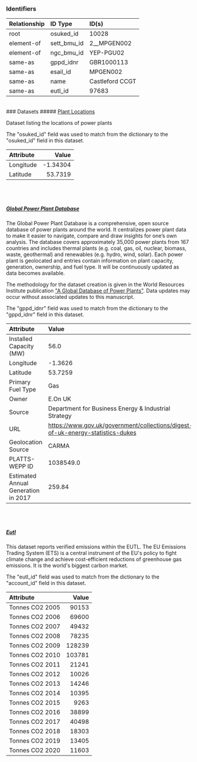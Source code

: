 ### Identifiers

| Relationship   | ID Type     | ID(s)           |
|:---------------|:------------|:----------------|
| root           | osuked_id   | 10028           |
| element-of     | sett_bmu_id | 2__MPGEN002     |
| element-of     | ngc_bmu_id  | YEP-PGU02       |
| same-as        | gppd_idnr   | GBR1000113      |
| same-as        | esail_id    | MPGEN002        |
| same-as        | name        | Castleford CCGT |
| same-as        | eutl_id     | 97683           |

<br>
### Datasets
##### <a href="https://raw.githubusercontent.com/OSUKED/Dictionary-Datasets/main/datasets/plant-locations/datapackage.json">Plant Locations</a>

Dataset listing the locations of power plants

The "osuked_id" field was used to match from the dictionary to the "osuked_id" field in this dataset.

| Attribute   |    Value |
|:------------|---------:|
| Longitude   | -1.34304 |
| Latitude    | 53.7319  |

<br><br>
##### <a href="https://raw.githubusercontent.com/OSUKED/Dictionary-Datasets/main/datasets/global-power-plant-database/datapackage.json">Global Power Plant Database</a>

The Global Power Plant Database is a comprehensive, open source database of power plants around the world. It centralizes power plant data to make it easier to navigate, compare and draw insights for one’s own analysis. The database covers approximately 35,000 power plants from 167 countries and includes thermal plants (e.g. coal, gas, oil, nuclear, biomass, waste, geothermal) and renewables (e.g. hydro, wind, solar). Each power plant is geolocated and entries contain information on plant capacity, generation, ownership, and fuel type. It will be continuously updated as data becomes available. 

The methodology for the dataset creation is given in the World Resources Institute publication ["A Global Database of Power Plants"](https://www.wri.org/research/global-database-power-plants). Data updates may occur without associated updates to this manuscript.

The "gppd_idnr" field was used to match from the dictionary to the "gppd_idnr" field in this dataset.

| Attribute                           | Value                                                                          |
|:------------------------------------|:-------------------------------------------------------------------------------|
| Installed Capacity (MW)             | 56.0                                                                           |
| Longitude                           | -1.3626                                                                        |
| Latitude                            | 53.7259                                                                        |
| Primary Fuel Type                   | Gas                                                                            |
| Owner                               | E.On UK                                                                        |
| Source                              | Department for Business Energy & Industrial Strategy                           |
| URL                                 | https://www.gov.uk/government/collections/digest-of-uk-energy-statistics-dukes |
| Geolocation Source                  | CARMA                                                                          |
| PLATTS-WEPP ID                      | 1038549.0                                                                      |
| Estimated Annual Generation in 2017 | 259.84                                                                         |

<br><br>
##### <a href="https://raw.githubusercontent.com/OSUKED/Dictionary-Datasets/main/datasets/eutl/datapackage.json">Eutl</a>

This dataset reports verified emissions within the EUTL. The EU Emissions Trading System (ETS) is a central instrument of the EU's policy to fight climate change and achieve cost-efficient reductions of greenhouse gas emissions. It is the world's biggest carbon market.

The "eutl_id" field was used to match from the dictionary to the "account_id" field in this dataset.

| Attribute       |   Value |
|:----------------|--------:|
| Tonnes CO2 2005 |   90153 |
| Tonnes CO2 2006 |   69600 |
| Tonnes CO2 2007 |   49432 |
| Tonnes CO2 2008 |   78235 |
| Tonnes CO2 2009 |  128239 |
| Tonnes CO2 2010 |  103781 |
| Tonnes CO2 2011 |   21241 |
| Tonnes CO2 2012 |   10026 |
| Tonnes CO2 2013 |   14246 |
| Tonnes CO2 2014 |   10395 |
| Tonnes CO2 2015 |    9263 |
| Tonnes CO2 2016 |   38899 |
| Tonnes CO2 2017 |   40498 |
| Tonnes CO2 2018 |   18303 |
| Tonnes CO2 2019 |   13405 |
| Tonnes CO2 2020 |   11603 |
